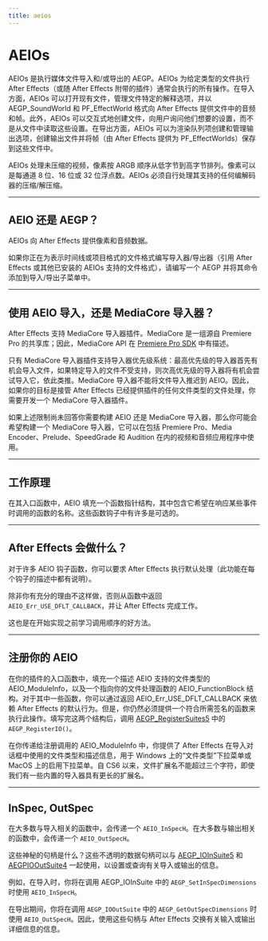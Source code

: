 ```yaml
---
title: aeios
---
```

# AEIOs

AEIOs 是执行媒体文件导入和/或导出的 AEGP。AEIOs 为给定类型的文件执行 After Effects（或随 After Effects 附带的插件）通常会执行的所有操作。在导入方面，AEIOs 可以打开现有文件，管理文件特定的解释选项，并以 AEGP_SoundWorld 和 PF_EffectWorld 格式向 After Effects 提供文件中的音频和帧。此外，AEIOs 可以交互式地创建文件，向用户询问他们想要的设置，而不是从文件中读取这些设置。在导出方面，AEIOs 可以为渲染队列项创建和管理输出选项，创建输出文件并将帧（由 After Effects 提供为 PF_EffectWorlds）保存到这些文件中。

AEIOs 处理未压缩的视频，像素按 ARGB 顺序从低字节到高字节排列。像素可以是每通道 8 位、16 位或 32 位浮点数。AEIOs 必须自行处理其支持的任何编解码器的压缩/解压缩。

---

## AEIO 还是 AEGP？

AEIOs 向 After Effects 提供像素和音频数据。

如果你正在为表示时间线或项目格式的文件格式编写导入器/导出器（引用 After Effects 或其他已安装的 AEIOs 支持的文件格式），请编写一个 AEGP 并将其命令添加到导入/导出子菜单中。

---

## 使用 AEIO 导入，还是 MediaCore 导入器？

After Effects 支持 MediaCore 导入器插件。MediaCore 是一组源自 Premiere Pro 的共享库；因此，MediaCore API 在 [Premiere Pro SDK](http://ppro-plugin-sdk.aenhancers.com/) 中有描述。

只有 MediaCore 导入器插件支持导入器优先级系统：最高优先级的导入器首先有机会导入文件，如果特定导入的文件不受支持，则次高优先级的导入器将有机会尝试导入它，依此类推。MediaCore 导入器不能将文件导入推迟到 AEIO。因此，如果你的目标是接管 After Effects 已经提供插件的任何文件类型的文件处理，你需要开发一个 MediaCore 导入器插件。

如果上述限制尚未回答你需要构建 AEIO 还是 MediaCore 导入器，那么你可能会希望构建一个 MediaCore 导入器，它可以在包括 Premiere Pro、Media Encoder、Prelude、SpeedGrade 和 Audition 在内的视频和音频应用程序中使用。

---

## 工作原理

在其入口函数中，AEIO 填充一个函数指针结构，其中包含它希望在响应某些事件时调用的函数的名称。这些函数钩子中有许多是可选的。

---

## After Effects 会做什么？

对于许多 AEIO 钩子函数，你可以要求 After Effects 执行默认处理（此功能在每个钩子的描述中都有说明）。

除非你有充分的理由不这样做，否则从函数中返回 `AEIO_Err_USE_DFLT_CALLBACK`，并让 After Effects 完成工作。

这也是在开始实现之前学习调用顺序的好方法。

---

## 注册你的 AEIO

在你的插件的入口函数中，填充一个描述 AEIO 支持的文件类型的 AEIO_ModuleInfo，以及一个指向你的文件处理函数的 AEIO_FunctionBlock 结构。对于其中一些函数，你可以通过返回 AEIO_Err_USE_DFLT_CALLBACK 来依赖 After Effects 的默认行为。但是，你仍然必须提供一个符合所需签名的函数来执行此操作。填写完这两个结构后，调用 [AEGP_RegisterSuites5](../../aegps/aegp-suites#aegp_registersuites5) 中的 `AEGP_RegisterIO()`。

在你传递给注册调用的 AEIO_ModuleInfo 中，你提供了 After Effects 在导入对话框中使用的文件类型和描述信息，用于 Windows 上的“文件类型”下拉菜单或 MacOS 上的启用下拉菜单。自 CS6 以来，文件扩展名不能超过三个字符，即使我们有一些内置的导入器具有更长的扩展名。

---

## InSpec, OutSpec

在大多数与导入相关的函数中，会传递一个 `AEIO_InSpecH`。在大多数与输出相关的函数中，会传递一个 `AEIO_OutSpecH`。

这些神秘的句柄是什么？这些不透明的数据句柄可以与 [AEGP_IOInSuite5](../new-kids-on-the-function-block#aegp_ioinsuite5) 和 [AEGPIOOutSuite4](../new-kids-on-the-function-block#aegpiooutsuite4) 一起使用，以设置或查询有关导入或输出的信息。

例如，在导入时，你将在调用 AEGP_IOInSuite 中的 `AEGP_SetInSpecDimensions` 时使用 `AEIO_InSpecH`。

在导出期间，你将在调用 `AEGP_IOOutSuite` 中的 `AEGP_GetOutSpecDimensions` 时使用 `AEIO_OutSpecH`。因此，使用这些句柄与 After Effects 交换有关输入或输出详细信息的信息。
